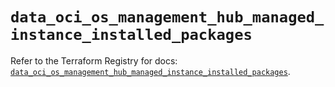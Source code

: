 # `data_oci_os_management_hub_managed_instance_installed_packages`

Refer to the Terraform Registry for docs: [`data_oci_os_management_hub_managed_instance_installed_packages`](https://registry.terraform.io/providers/oracle/oci/7.19.0/docs/data-sources/os_management_hub_managed_instance_installed_packages).
